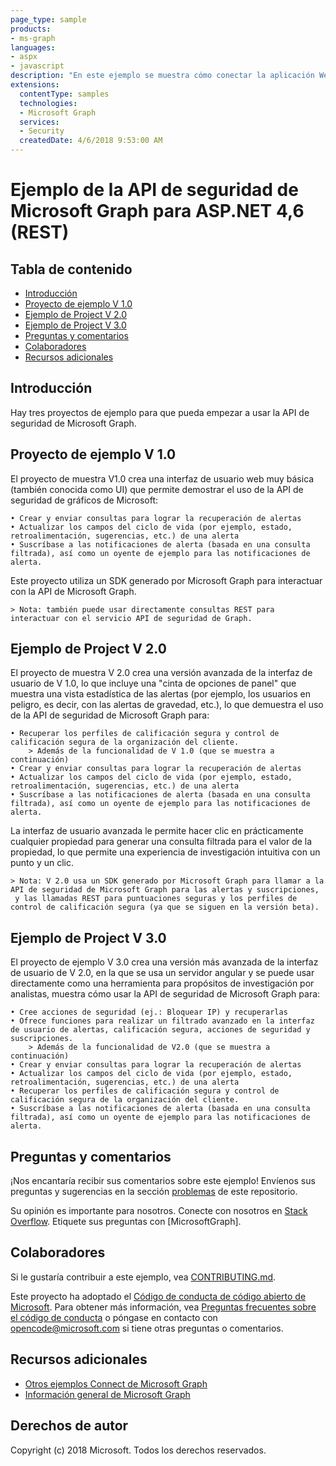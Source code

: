 ```yaml
---
page_type: sample
products:
- ms-graph
languages:
- aspx
- javascript
description: "En este ejemplo se muestra cómo conectar la aplicación Web de ASP .net a la API de seguridad con el SDK de Microsoft Graph"
extensions:
  contentType: samples
  technologies:
  - Microsoft Graph 
  services:
  - Security
  createdDate: 4/6/2018 9:53:00 AM
---
```

# Ejemplo de la API de seguridad de Microsoft Graph para ASP.NET 4,6 (REST)

## Tabla de contenido

* [Introducción](#introduction)
* [Proyecto de ejemplo V 1.0](#sample-project-v1.0)
* [Ejemplo de Project V 2.0](#sample-project-v2.0)
* [Ejemplo de Project V 3.0](#sample-project-v3.0)
* [Preguntas y comentarios](#questions-and-comments)
* [Colaboradores](#contributing)
* [Recursos adicionales](#additional-resources)

## Introducción

Hay tres proyectos de ejemplo para que pueda empezar a usar la API de seguridad de Microsoft Graph.

## Proyecto de ejemplo V 1.0

El proyecto de muestra V1.0 crea una interfaz de usuario web muy básica (también conocida como UI) que permite demostrar el uso de la API de seguridad de gráficos de Microsoft:

	• Crear y enviar consultas para lograr la recuperación de alertas
	• Actualizar los campos del ciclo de vida (por ejemplo, estado, retroalimentación, sugerencias, etc.) de una alerta
	• Suscríbase a las notificaciones de alerta (basada en una consulta filtrada), así como un oyente de ejemplo para las notificaciones de alerta. 
Este proyecto utiliza un SDK generado por Microsoft Graph para interactuar con la API de Microsoft Graph.
	  
	> Nota: también puede usar directamente consultas REST para interactuar con el servicio API de seguridad de Graph.

## Ejemplo de Project V 2.0

El proyecto de muestra V 2.0 crea una versión avanzada de la interfaz de usuario de V 1.0, lo que incluye una "cinta de opciones de panel" que muestra una vista estadística de las alertas (por ejemplo, los usuarios en peligro, es decir, con las alertas de gravedad, etc.), lo que demuestra el uso de la API de seguridad de Microsoft Graph para:

	• Recuperar los perfiles de calificación segura y control de calificación segura de la organización del cliente.
	    > Además de la funcionalidad de V 1.0 (que se muestra a continuación)
	• Crear y enviar consultas para lograr la recuperación de alertas
	• Actualizar los campos del ciclo de vida (por ejemplo, estado, retroalimentación, sugerencias, etc.) de una alerta
	• Suscríbase a las notificaciones de alerta (basada en una consulta filtrada), así como un oyente de ejemplo para las notificaciones de alerta. 

La interfaz de usuario avanzada le permite hacer clic en prácticamente cualquier propiedad para generar una consulta filtrada para el valor de la propiedad, lo que permite una experiencia de investigación intuitiva con un punto y un clic.

	> Nota: V 2.0 usa un SDK generado por Microsoft Graph para llamar a la API de seguridad de Microsoft Graph para las alertas y suscripciones,
	 y las llamadas REST para puntuaciones seguras y los perfiles de control de calificación segura (ya que se siguen en la versión beta).


## Ejemplo de Project V 3.0

El proyecto de ejemplo V 3.0 crea una versión más avanzada de la interfaz de usuario de V 2.0, en la que se usa un servidor angular y se puede usar directamente como una herramienta para propósitos de investigación por analistas, muestra cómo usar la API de seguridad de Microsoft Graph para:

	• Cree acciones de seguridad (ej.: Bloquear IP) y recuperarlas 
	• Ofrece funciones para realizar un filtrado avanzado en la interfaz de usuario de alertas, calificación segura, acciones de seguridad y suscripciones.
	    > Además de la funcionalidad de V2.0 (que se muestra a continuación)
	• Crear y enviar consultas para lograr la recuperación de alertas
	• Actualizar los campos del ciclo de vida (por ejemplo, estado, retroalimentación, sugerencias, etc.) de una alerta
	• Recuperar los perfiles de calificación segura y control de calificación segura de la organización del cliente.
	• Suscríbase a las notificaciones de alerta (basada en una consulta filtrada), así como un oyente de ejemplo para las notificaciones de alerta. 


## Preguntas y comentarios

¡Nos encantaría recibir sus comentarios sobre este ejemplo!
Envíenos sus preguntas y sugerencias en la sección [problemas](https://github.com/microsoftgraph/aspnet-connect-rest-sample/issues) de este repositorio.

Su opinión es importante para nosotros. Conecte con nosotros en [Stack Overflow](https://stackoverflow.com/questions/tagged/microsoftgraph).
Etiquete sus preguntas con [MicrosoftGraph].

## Colaboradores ##

Si le gustaría contribuir a este ejemplo, vea [CONTRIBUTING.md](CONTRIBUTING.md).

Este proyecto ha adoptado el [Código de conducta de código abierto de Microsoft](https://opensource.microsoft.com/codeofconduct/).
Para obtener más información, vea [Preguntas frecuentes sobre el código de conducta](https://opensource.microsoft.com/codeofconduct/faq/) o póngase en contacto con [opencode@microsoft.com](mailto:opencode@microsoft.com) si tiene otras preguntas o comentarios.

## Recursos adicionales

- [Otros ejemplos Connect de Microsoft Graph](https://github.com/MicrosoftGraph?utf8=%E2%9C%93&query=-Connect)
- [Información general de Microsoft Graph](https://graph.microsoft.io)

## Derechos de autor
Copyright (c) 2018 Microsoft. Todos los derechos reservados.



